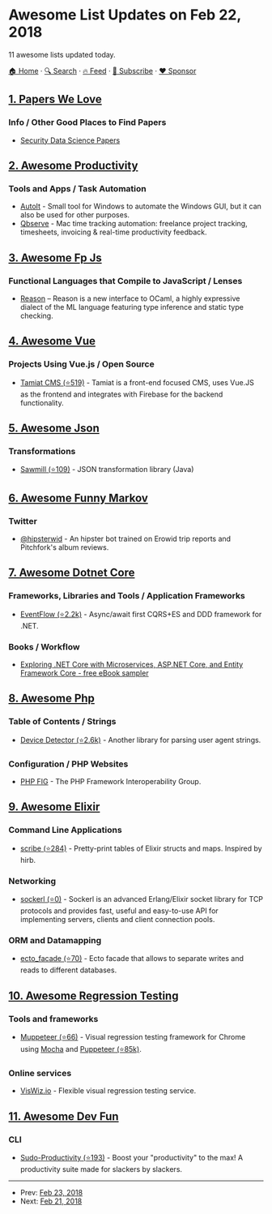 # Awesome List Updates on Feb 22, 2018

11 awesome lists updated today.

[🏠 Home](/README.md) · [🔍 Search](https://www.trackawesomelist.com/search/) · [🔥 Feed](https://www.trackawesomelist.com/rss.xml) · [📮 Subscribe](https://trackawesomelist.us17.list-manage.com/subscribe?u=d2f0117aa829c83a63ec63c2f&id=36a103854c) · [❤️  Sponsor](https://github.com/sponsors/theowenyoung)



## [1. Papers We Love](/content/papers-we-love/papers-we-love/README.md)

### Info / Other Good Places to Find Papers

*   [Security Data Science Papers](http://www.covert.io/the-definitive-security-datascience-and-machinelearning-guide/)

## [2. Awesome Productivity](/content/jyguyomarch/awesome-productivity/README.md)

### Tools and Apps / Task Automation

*   [AutoIt](https://www.autoitscript.com/) - Small tool for Windows to automate the Windows GUI, but it can also be used for other purposes.
*   [Qbserve](https://qotoqot.com/qbserve/) - Mac time tracking automation: freelance project tracking, timesheets, invoicing & real-time productivity feedback.

## [3. Awesome Fp Js](/content/stoeffel/awesome-fp-js/README.md)

### Functional Languages that Compile to JavaScript / Lenses

*   [Reason](https://reasonml.github.io) – Reason is a new interface to OCaml, a highly expressive dialect of the ML language featuring type inference and static type checking.

## [4. Awesome Vue](/content/vuejs/awesome-vue/README.md)

### Projects Using Vue.js / Open Source

*   [Tamiat CMS (⭐519)](https://github.com/tamiat/tamiat) - Tamiat is a front-end focused CMS, uses Vue.JS as the frontend and integrates with Firebase for the backend functionality.

## [5. Awesome Json](/content/burningtree/awesome-json/README.md)

### Transformations

*   [Sawmill (⭐109)](https://github.com/logzio/sawmill) - JSON transformation library (Java)

## [6. Awesome Funny Markov](/content/sublimino/awesome-funny-markov/README.md)

### Twitter

*   [@hipsterwid](https://twitter.com/hipsterwid) - An hipster bot trained on Erowid trip reports and Pitchfork's album reviews.

## [7. Awesome Dotnet Core](/content/thangchung/awesome-dotnet-core/README.md)

### Frameworks, Libraries and Tools / Application Frameworks

*   [EventFlow (⭐2.2k)](https://github.com/eventflow/EventFlow) - Async/await first CQRS+ES and DDD framework for .NET.

### Books / Workflow

*   [Exploring .NET Core with Microservices, ASP.NET Core, and Entity Framework Core - free eBook sampler](https://www.manning.com/books/exploring-dot-net-core)

## [8. Awesome Php](/content/ziadoz/awesome-php/README.md)

### Table of Contents / Strings

*   [Device Detector (⭐2.6k)](https://github.com/matomo-org/device-detector) - Another library for parsing user agent strings.

### Configuration / PHP Websites

*   [PHP FIG](https://www.php-fig.org/) - The PHP Framework Interoperability Group.

## [9. Awesome Elixir](/content/h4cc/awesome-elixir/README.md)

### Command Line Applications

*   [scribe (⭐284)](https://github.com/codedge-llc/scribe) - Pretty-print tables of Elixir structs and maps. Inspired by hirb.

### Networking

*   [sockerl (⭐0)](https://github.com/Pouriya-Jahanbakhsh/sockerl) - Sockerl is an advanced Erlang/Elixir socket library for TCP protocols and provides fast, useful and easy-to-use API for implementing servers, clients and client connection pools.

### ORM and Datamapping

*   [ecto\_facade (⭐70)](https://github.com/azranel/ecto_facade) - Ecto facade that allows to separate writes and reads to different databases.

## [10. Awesome Regression Testing](/content/mojoaxel/awesome-regression-testing/README.md)

### Tools and frameworks

*   [Muppeteer (⭐66)](https://github.com/HuddleEng/Muppeteer) - Visual regression testing framework for Chrome using [Mocha](https://mochajs.org/) and [Puppeteer (⭐85k)](https://github.com/GoogleChrome/puppeteer).

### Online services

*   [VisWiz.io](https://www.viswiz.io) - Flexible visual regression testing service.

## [11. Awesome Dev Fun](/content/mislavcimpersak/awesome-dev-fun/README.md)

### CLI

*   [Sudo-Productivity (⭐193)](https://github.com/kyle8998/Sudo-Productivity) - Boost your "productivity" to the max! A productivity suite made for slackers by slackers.

---

- Prev: [Feb 23, 2018](/content/2018/02/23/README.md)
- Next: [Feb 21, 2018](/content/2018/02/21/README.md)